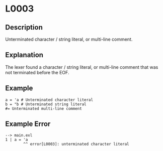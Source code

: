<!-- Part of the Exeme Project, under the MIT license. See '/LICENSE' for license information. SPDX-License-Identifier: MIT License. -->

# L0003

## Description

Unterminated character / string literal, or multi-line comment.

## Explanation

The lexer found a character / string literal, or multi-line comment that was not terminated before the EOF.

## Example

```
a = 'a # Unterminated character literal
b = "b # Unterminated string literal
#= Unterminated multi-line comment
```

## Example Error

```
--> main.exl
1 | a = 'a
        ^^ error[L0003]: unterminated character literal
